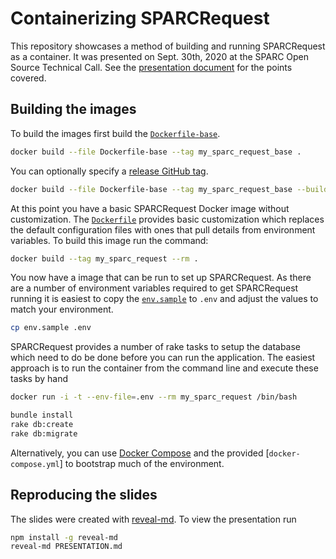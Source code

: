 # Containerizing SPARCRequest

This repository showcases a method of building and running SPARCRequest as a container. It was presented on Sept. 30th, 2020 at the SPARC Open Source Technical Call. See the [presentation document](PRESENTATION.md) for the points covered.

## Building the images

To build the images first build the [`Dockerfile-base`](Dockerfile-base).

```bash
docker build --file Dockerfile-base --tag my_sparc_request_base .
```

You can optionally specify a [release GitHub tag](https://github.com/sparc-request/sparc-request/releases/).

```bash
docker build --file Dockerfile-base --tag my_sparc_request_base --build-arg SPARC_VERSION=x.x.x .
```

At this point you have a basic SPARCRequest Docker image without customization. The [`Dockerfile`](Dockerfile) provides basic customization which replaces the default configuration files with ones that pull details from environment variables. To build this image run the command:

```bash
docker build --tag my_sparc_request --rm .
```

You now have a image that can be run to set up SPARCRequest. As there are a number of environment variables required to get SPARCRequest running it is easiest to copy the [`env.sample`](env.sample) to `.env` and adjust the values to match your environment.

```bash
cp env.sample .env
```

SPARCRequest provides a number of rake tasks to setup the database which need to do be done before you can run the application. The easiest approach is to run the container from the command line and execute these tasks by hand

```bash
docker run -i -t --env-file=.env --rm my_sparc_request /bin/bash
```

```bash
bundle install
rake db:create
rake db:migrate
```

Alternatively, you can use [Docker Compose](https://docs.docker.com/compose/) and the provided [`docker-compose.yml`] to bootstrap much of the environment.

## Reproducing the slides

The slides were created with [reveal-md](https://github.com/webpro/reveal-md). To view the presentation run

```bash
npm install -g reveal-md
reveal-md PRESENTATION.md
```
